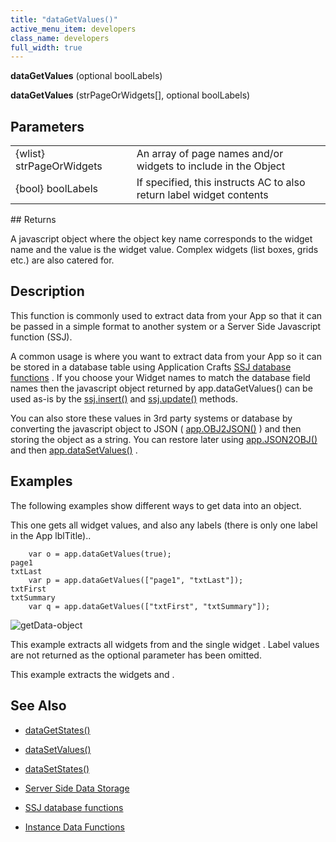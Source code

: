 ```yaml
---
title: "dataGetValues()"
active_menu_item: developers
class_name: developers
full_width: true
---
```



**dataGetValues** (optional boolLabels)

**dataGetValues** (strPageOrWidgets[], optional boolLabels)

## Parameters

<table>
<tr>
<td width="186">
{wlist} strPageOrWidgets

</td>
<td width="16">
</td>
<td width="678">
An array of page names and/or widgets to include in the Object

</td>
</tr>
<tr>
<td width="186">
{bool} boolLabels

</td>
<td width="16">
</td>
<td width="678">
If specified, this instructs AC to also return label widget contents

</td>
</tr>
</table>
## Returns

A javascript object where the object key name corresponds to the widget name and the value is the widget value. Complex widgets (list boxes, grids etc.) are also catered for.

## Description

This function is commonly used to extract data from your App so that it can be passed in a simple format to another system or a Server Side Javascript function (SSJ).

A common usage is where you want to extract data from your App so it can be stored in a database table using Application Crafts [SSJ database functions](../../../product-guide/data-storage/server-side-data-storage/) . If you choose your Widget names to match the database field names then the javascript object returned by app.dataGetValues() can be used as-is by the [ssj.insert()](../../server-side-api/ssj-object/database/insert) and [ssj.update()](../../server-side-api/ssj-object/database/update) methods.

You can also store these values in 3rd party systems or database by converting the javascript object to JSON ( [app.OBJ2JSON()](../conversion-functions/json2text) ) and then storing the object as a string. You can restore later using [app.JSON2OBJ()](../conversion-functions/text2json) and then [app.dataSetValues()](datasetvalues) .

## Examples

The following examples show different ways to get data into an object.

This one gets all widget values, and also any labels (there is only one label in the App lblTitle)..

        var o = app.dataGetValues(true);
    page1
    txtLast
        var p = app.dataGetValues(["page1", "txtLast"]);
    txtFirst
    txtSummary
        var q = app.dataGetValues(["txtFirst", "txtSummary"]);
   

![getData-object](/img/docs/getdata-object.png)

This example extracts all widgets from and the single widget . Label values are not returned as the optional parameter has been omitted.

This example extracts the widgets and .

## See Also

 - [dataGetStates()](datagetstates)

 - [dataSetValues()](datasetvalues)

 - [dataSetStates()](datasetstates)

 - [Server Side Data Storage](../../../product-guide/data-storage/server-side-data-storage/)

 - [SSJ database functions](../../../product-guide/data-storage/server-side-data-storage/)

 - [Instance Data Functions](../instance-data-functions/)

